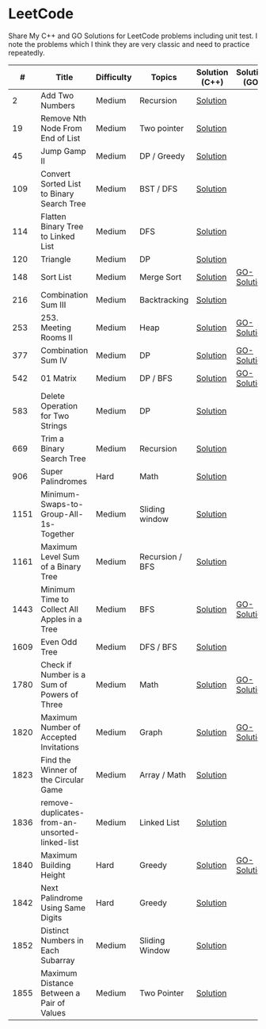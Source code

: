 # LeetCode
Share My C++ and GO Solutions for LeetCode problems including unit test.
I note the problems which I think they are very classic and need to practice repeatedly.

\# | Title | Difficulty | Topics | Solution (C++) | Solution (GO)
---|---|---|---|---|---
2 | Add Two Numbers | Medium | Recursion | [Solution](./leetcode/0002-Add-Two-Numbers) | 
19 | Remove Nth Node From End of List | Medium | Two pointer | [Solution](./leetcode/0019-Remove-Nth-Node-From-End-of-List) | 
45 | Jump Gamp II | Medium | DP / Greedy | [Solution](./leetcode/0045-Jump-Gamp-II) | 
109 | Convert Sorted List to Binary Search Tree | Medium | BST / DFS | [Solution](./leetcode/0109-Convert-Sorted-List-to-Binary-Search-Tree) | 
114 | Flatten Binary Tree to Linked List | Medium | DFS | [Solution](./leetcode/0114-Flatten-Binary-Tree-to-Linked-List) | 
120 | Triangle | Medium | DP | [Solution](./leetcode/0120-Triangle) | 
148 | Sort List | Medium | Merge Sort | [Solution](./leetcode/0148-Sort-List) | [GO-Solution](./leetcode/0148-Sort-List/go)
216 | Combination Sum III | Medium | Backtracking | [Solution](./leetcode/0216-Combination-Sum-III) | 
253 | 253. Meeting Rooms II | Medium | Heap | [Solution](./leetcode/253-Meeting-Rooms-II) | [GO-Solution](./leetcode/253-Meeting-Rooms-II/go)
377 | Combination Sum IV | Medium | DP | [Solution](./leetcode/0377-Combination-Sum-IV) | [GO-Solution](./leetcode/0377-Combination-Sum-IV/go)
542 | 01 Matrix | Medium | DP / BFS | [Solution](./leetcode/0542-01-Matrix) | [GO-Solution](./leetcode/0542-01-Matrix/go)
583 | Delete Operation for Two Strings | Medium | DP | [Solution](./leetcode/0583-Delete-Operation-for-Two-Strings) | 
669 | Trim a Binary Search Tree | Medium | Recursion | [Solution](./leetcode/0669-Trim-a-Binary-Search-Tree) | 
906 | Super Palindromes | Hard | Math | [Solution](./leetcode/0906-Super-Palindromes) | 
1151 | Minimum-Swaps-to-Group-All-1s-Together | Medium | Sliding window | [Solution](./leetcode/1151-Minimum-Swaps-to-Group-All-1s-Together) | 
1161 | Maximum Level Sum of a Binary Tree | Medium | Recursion / BFS | [Solution](./leetcode/1161-Maximum-Level-Sum-of-a-Binary-Tree) | 
1443 | Minimum Time to Collect All Apples in a Tree | Medium | BFS | [Solution](./leetcode/1443-Minimum-Time-to-Collect-All-Apples-in-a-Tree) | [GO-Solution](./leetcode/1443-Minimum-Time-to-Collect-All-Apples-in-a-Tree/go)
1609 | Even Odd Tree | Medium | DFS / BFS | [Solution](./leetcode/1609-Even-Odd-Tree) | 
1780 | Check if Number is a Sum of Powers of Three | Medium | Math | [Solution](./leetcode/1780-Check-if-Number-is-a-Sum-of-Powers-of-Three) | [GO-Solution](./leetcode/1780-Check-if-Number-is-a-Sum-of-Powers-of-Three/go/)
1820 | Maximum Number of Accepted Invitations | Medium | Graph | [Solution](./leetcode/1820-Maximum-Number-of-Accepted-Invitations) | [GO-Solution](./leetcode/1820-Maximum-Number-of-Accepted-Invitations/go/)
1823 | Find the Winner of the Circular Game | Medium | Array / Math | [Solution](./leetcode/1823-Find-the-Winner-of-the-Circular-Game) | 
1836 | remove-duplicates-from-an-unsorted-linked-list | Medium | Linked List | [Solution](./leetcode/1836-remove-duplicates-from-an-unsorted-linked-list/) | 
1840 | Maximum Building Height | Hard | Greedy | [Solution](./leetcode/1840-Maximum-Building-Height) | [GO-Solution](./leetcode/1840-Maximum-Building-Height/go/)
1842 | Next Palindrome Using Same Digits | Hard | Greedy | [Solution](./leetcode/1842-Next-Palindrome-Using-Same-Digits) | 
1852 | Distinct Numbers in Each Subarray | Medium | Sliding Window | [Solution](./leetcode/1852-Distinct-Numbers-in-Each-Subarray) |  
1855 | Maximum Distance Between a Pair of Values | Medium | Two Pointer | [Solution](./leetcode/1855-Maximum-Distance-Between-a-Pair-of-Values) | 